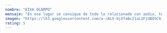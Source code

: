 ```yaml
---
nombre: "EIXA OCAMPO"
mensaje: "En ese lugar se consigue de todo lo relacionado con audio, tecnología y video"
imagen: "https://lh3.googleusercontent.com/a-/ALV-UjXfaBc21uL1FjUBO5C9_FGkLSMKmWIrAkbFcg6MfnmYMG8xHM3JFw=s120-c-rp-mo-br100"
rating: 5
---
```

